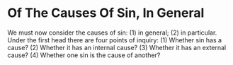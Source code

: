 # Of The Causes Of Sin, In General

We must now consider the causes of sin: (1) in general; (2) in particular. Under the first head there are four points of inquiry:
(1) Whether sin has a cause?
(2) Whether it has an internal cause?
(3) Whether it has an external cause?
(4) Whether one sin is the cause of another?